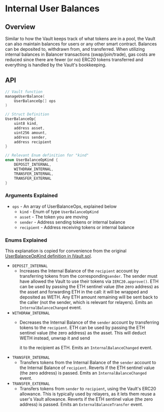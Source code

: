 # Internal User Balances

## Overview

Similar to how the Vault keeps track of what tokens are in a pool, the Vault can also maintain balances for users or any other smart contract. Balances can be deposited to, withdrawn from, and transferred. When utilizing internal balances in Balancer transactions (swap/join/trade), gas costs are reduced since there are fewer (or no) ERC20 tokens transferred and everything is handled by the Vault's bookkeeping.

## API

```cpp
// Vault function
manageUserBalance(
    UserBalanceOp[] ops
)

// Struct Definition
UserBalanceOp{
    uint8 kind,
    address asset,
    uint256 amount,
    address sender,
    address recipient
}

// Relevant Enum definition for "kind"
enum UserBalanceOpKind { 
    DEPOSIT_INTERNAL, 
    WITHDRAW_INTERNAL, 
    TRANSFER_INTERNAL, 
    TRANSFER_EXTERNAL 
}
```

### Arguments Explained

* `ops` - An array of UserBalanceOps, explained below
  * `kind` - Enum of type `UserBalanceOpKind`
  * `asset` - The token you are moving
  * `sender` - Address sending tokens or internal balance
  * `recipient` - Address receiving tokens or internal balance

### Enums Explained

This explanation is copied for convenience from the original [UserBalanceOpKind definition in IVault.sol](https://github.com/balancer-labs/balancer-v2-monorepo/blob/master/pkg/vault/contracts/interfaces/IVault.sol#L181).

* `DEPOSIT_INTERNAL`
  * Increases the Internal Balance of the `recipient` account by transferring tokens from the corresponding`sender`. The sender must have allowed the Vault to use their tokens via `IERC20.approve()`. ETH can be used by passing the ETH sentinel value (the zero address) as the asset and forwarding ETH in the call: it will be wrapped and deposited as WETH. Any ETH amount remaining will be sent back to the caller (not the sender, which is relevant for relayers). Emits an `InternalBalanceChanged` event.
* `WITHDRAW_INTERNAL`
  *   Decreases the Internal Balance of the `sender` account by transferring tokens to the `recipient`. ETH can be used by passing the ETH sentinel value (the zero address) as the asset. This will deduct WETH instead, unwrap it and send

      it to the recipient as ETH. Emits an `InternalBalanceChanged` event.
* `TRANSFER_INTERNAL`
  * Transfers tokens from the Internal Balance of the `sender` account to the Internal Balance of `recipient`. Reverts if the ETH sentinel value (the zero address) is passed. Emits an `InternalBalanceChanged` event.
* `TRANSFER_EXTERNAL`
  * Transfers tokens from `sender` to `recipient`, using the Vault's ERC20 allowance. This is typically used by relayers, as it lets them reuse a user's Vault allowance. Reverts if the ETH sentinel value (the zero address) is passed. Emits an `ExternalBalanceTransfer` event.
